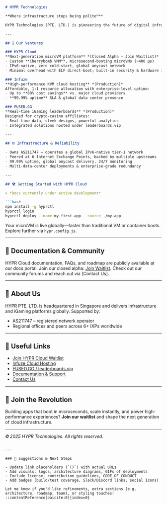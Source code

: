 ````markdown
# HYPR Technologies

**Where infrastructure stops being polite™**

HYPR Technologies (PTE. LTD.) is pioneering the future of digital infrastructure—building globally‑distributed, high‑performance platforms for developers, operators, and iGaming leaders.

---

## 🚀 Our Ventures

### HYPR Cloud  
**Next‑generation microVM platform** *(Closed Alpha – Join Waitlist)*  
- Custom **Cherrybomb VMM**, microsecond-booting microVMs (~400 µs)  
- IPv6-native, zero cold-start, global anycast network  
- Minimal overhead with ELF direct-boot; built-in security & hardware isolation  

### Infuze  
**High-performance KVM cloud hosting** *(Production)*  
Affordable, 1:1 resource allocation with enterprise-level uptime:  
- Up to **80% cost savings** vs. major cloud providers  
- **99.99% uptime** SLA & global data center presence  

### FUSED.GG  
**Real-time iGaming leaderboards** *(Production)*  
Designed for crypto‑casino affiliates:  
- Real-time data, sleek designs, powerful analytics  
- Integrated solutions hosted under leaderboards.vip

---

## 🌐 Infrastructure & Reliability

- Owns AS211747 — operates a global IPv6-native tier‑1 network  
- Peered at 6 Internet Exchange Points, backed by multiple upstreams  
- 99.99% uptime, global anycast delivery, 24/7 monitoring  
- Multi‑data‑center deployments & enterprise‑grade redundancy  

---

## 🛠️ Getting Started with HYPR Cloud

> *Docs currently under active development*

```bash
npm install -g hyprctl
hyprctl login
hyprctl deploy --name my-first-app --source ./my-app
````

Your microVM is live globally—faster than traditional VM or container boots. Explore further via `hypr.config.js`.

---

## 📄 Documentation & Community

HYPR Cloud documentation, FAQs, and roadmap are publicly available at our docs portal.
Join our closed alpha: [Join Waitlist](https://hypr.tech).
Check out our community forums and reach out via \[Contact Us].

---

## 💼 About Us

HYPR PTE. LTD. is headquartered in Singapore and delivers infrastructure and iGaming platforms globally.
Supported by:

* AS211747 – registered network operator
* Regional offices and peers across 6+ IXPs worldwide

---

## 🔗 Useful Links

* [Join HYPR Cloud Waitlist]()
* [Infuze Cloud Hosting](https://infuze.cloud)
* [FUSED.GG / leaderboards.vip]()
* [Documentation & Support]()
* [Contact Us]()

---

## 📣 Join the Revolution

Building apps that boot in microseconds, scale instantly, and power high-performance experiences?
**Join our waitlist** and shape the next generation of cloud infrastructure.

---

*© 2025 HYPR Technologies. All rights reserved.*

```

---

### 🔧 Suggestions & Next Steps

- Update link placeholders (`()`) with actual URLs  
- Add visuals: logos, architecture diagrams, GIFs of deployments  
- Include license, contribution guidelines, CODE_OF_CONDUCT  
- Add badges (build/test coverage, Slack/Discord links, social icons)

Let me know if you'd like refinements, extra sections (e.g. architecture, roadmap, team), or styling touches!
::contentReference[oaicite:0]{index=0}
```
